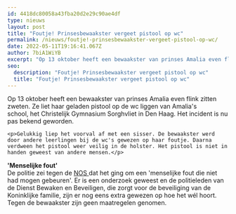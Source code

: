 ```yaml
---
id: 4418dc80058a43fba20d2e29c90ae4df
type: nieuws
layout: post
title: "Foutje! Prinsesbewaakster vergeet pistool op wc"
permalink: /nieuws/foutje!-prinsesbewaakster-vergeet-pistool-op-wc/
date: 2022-05-11T19:16:41.067Z
author: 7biA1WiYB
excerpt: "Op 13 oktober heeft een bewaakster van prinses Amalia even flink zitten zweten. Ze liet haar geladen pistool op de wc liggen van Amalia's school, het Christelijk Gymnasium Sorghvliet in Den Haag. Het incident is nu pas bekend geworden.  "
seo:
  description: "Foutje! Prinsesbewaakster vergeet pistool op wc"
  title: "Foutje! Prinsesbewaakster vergeet pistool op wc"
---
```

Op 13 oktober heeft een bewaakster van prinses Amalia even flink zitten zweten. Ze liet haar geladen pistool op de wc liggen van Amalia's school, het Christelijk Gymnasium Sorghvliet in Den Haag. Het incident is nu pas bekend geworden.  

    <p>Gelukkig liep het voorval af met een sisser. De bewaakster werd door andere leerlingen bij de wc's gewezen op haar foutje. Daarna verdween het pistool weer veilig in de holster. Het pistool is niet in handen geweest van andere mensen.</p>
<p><strong>'Menselijke fout'</strong><br>De politie zei tegen de <a href="http://nos.nl/artikel/2074286-bewaakster-vergeet-pistool-in-toilet-school-amalia.html" target="_blank">NOS </a>dat het ging om een 'menselijke fout die niet had mogen gebeuren'. Er is een onderzoek geweest en de politieleden van de Dienst Bewaken en Beveiligen, die zorgt voor de beveiliging van de Koninklijke familie, zijn er nog eens extra gewezen op hoe het wél hoort. Tegen de bewaakster zijn geen maatregelen genomen.</p>  
